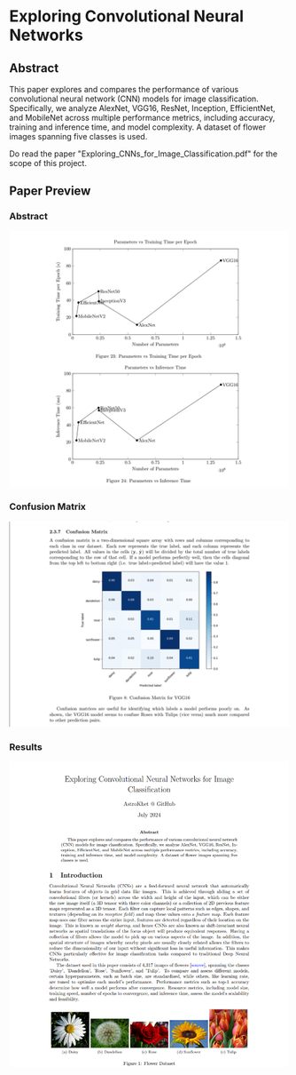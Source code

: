 # Exploring Convolutional Neural Networks
## Abstract
This paper explores and compares the performance of various convolutional neural network (CNN) models for image classification. Specifically, we analyze AlexNet, VGG16, ResNet, Inception, EfficientNet, and MobileNet across multiple performance metrics, including accuracy, training and inference time, and model complexity. A dataset of flower images spanning five classes is used.

Do read the paper "Exploring_CNNs_for_Image_Classification.pdf" for the scope of this project.
## Paper Preview

### Abstract
![Abstract](Preview/rs1.png)

### Confusion Matrix
![Confusion Matrix](Preview/rs2.png)

### Results
![Results](Preview/rs3.png)

